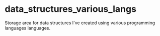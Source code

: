 # data_structures_various_langs

Storage area for data structures I've created using various programming languages languages.
